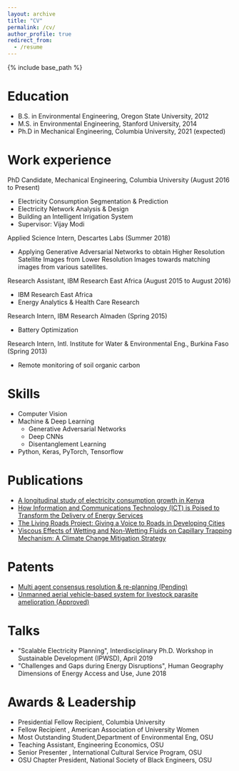 ```yaml
---
layout: archive
title: "CV"
permalink: /cv/
author_profile: true
redirect_from:
  - /resume
---
```


{% include base_path %}

Education
======
* B.S. in Environmental Engineering, Oregon State University, 2012
* M.S. in Environmental Engineering, Stanford University, 2014
* Ph.D in Mechanical Engineering, Columbia University, 2021 (expected)

Work experience
======

PhD Candidate, Mechanical Engineering, Columbia University (August 2016 to Present)
 * Electricity Consumption Segmentation & Prediction
 * Electricity Network Analysis & Design
 * Building an Intelligent Irrigation System
 * Supervisor: Vijay Modi

Applied Science Intern, Descartes Labs (Summer 2018)
 * Applying Generative Adversarial Networks to obtain Higher Resolution Satellite Images from Lower Resolution Images towards matching images from various satellites.

Research Assistant, IBM Research East Africa (August 2015 to August 2016)
 * IBM Research East Africa
 * Energy Analytics & Health Care Research 

Research Intern, IBM Research Almaden (Spring 2015)
   * Battery Optimization
  
Research Intern, Intl. Institute for Water & Environmental Eng., Burkina Faso (Spring 2013)
  * Remote monitoring of soil organic carbon
 
  
Skills
======
* Computer Vision 
* Machine & Deep Learning
  * Generative Adversarial Networks
  * Deep CNNs
  * Disentanglement Learning
* Python, Keras, PyTorch, Tensorflow 

Publications
======
* [A longitudinal study of electricity consumption growth in Kenya](https://doi.org/10.1016/j.enpol.2018.08.065)
* [How Information and Communications Technology (ICT) is Poised to Transform the Delivery of Energy Services](http://dx.doi.org/10.18235/0001010)
* [The Living Roads Project: Giving a Voice to Roads in Developing Cities](http://amonline.trb.org/)
* [Viscous Effects of Wetting and Non-Wetting Fluids on Capillary Trapping Mechanism: A Climate Change Mitigation Strategy](https://ir.library.oregonstate.edu/concern/honors_college_theses/fn107096w)


Patents
======
* [Multi agent consensus resolution & re-planning (Pending)](https://patents.google.com/patent/US20190103192A1/en)
* [Unmanned aerial vehicle-based system for livestock parasite amelioration (Approved)](https://patents.google.com/patent/US9943387B2/en)
  
Talks
======
* "Scalable Electricity Planning", Interdisciplinary Ph.D. Workshop in Sustainable Development (IPWSD), April 2019
* "Challenges and Gaps during Energy Disruptions", Human Geography Dimensions of Energy Access and Use, June 2018
  
Awards & Leadership
======
* Presidential Fellow Recipient, Columbia University
* Fellow Recipient , American Association of University Women
* Most Outstanding Student,Department of Environmental Eng, OSU 
* Teaching Assistant, Engineering Economics, OSU
* Senior Presenter , International Cultural Service Program, OSU 
* OSU Chapter President, National Society of Black Engineers, OSU
